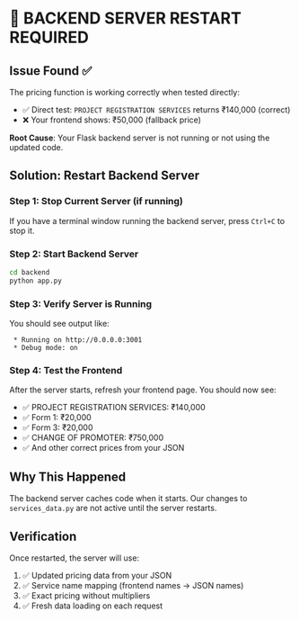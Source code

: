 # 🚨 BACKEND SERVER RESTART REQUIRED

## Issue Found ✅

The pricing function is working correctly when tested directly:
- ✅ Direct test: `PROJECT REGISTRATION SERVICES` returns ₹140,000 (correct)
- ❌ Your frontend shows: ₹50,000 (fallback price)

**Root Cause**: Your Flask backend server is not running or not using the updated code.

## Solution: Restart Backend Server

### Step 1: Stop Current Server (if running)
If you have a terminal window running the backend server, press `Ctrl+C` to stop it.

### Step 2: Start Backend Server
```bash
cd backend
python app.py
```

### Step 3: Verify Server is Running
You should see output like:
```
 * Running on http://0.0.0.0:3001
 * Debug mode: on
```

### Step 4: Test the Frontend
After the server starts, refresh your frontend page. You should now see:
- ✅ PROJECT REGISTRATION SERVICES: ₹140,000
- ✅ Form 1: ₹20,000  
- ✅ Form 3: ₹20,000
- ✅ CHANGE OF PROMOTER: ₹750,000
- ✅ And other correct prices from your JSON

## Why This Happened
The backend server caches code when it starts. Our changes to `services_data.py` are not active until the server restarts.

## Verification
Once restarted, the server will use:
1. ✅ Updated pricing data from your JSON
2. ✅ Service name mapping (frontend names → JSON names)  
3. ✅ Exact pricing without multipliers
4. ✅ Fresh data loading on each request
